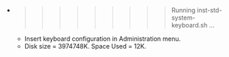 * >>>>>>>>> Running inst-std-system-keyboard.sh ...
  * Insert keyboard configuration in Administration menu.
  * Disk size = 3974748K. Space Used = 12K.
